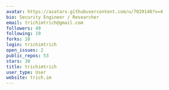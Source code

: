 ```yaml
---
avatar: https://avatars.githubusercontent.com/u/7029140?v=4
bio: Security Engineer / Researcher
email: trichimtrich@gmail.com
followers: 49
following: 19
forks: 10
login: trichimtrich
open_issues: 2
public_repos: 53
stars: 30
title: trichimtrich
user_type: User
website: trich.im
---
```

